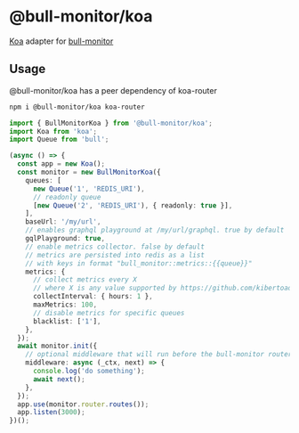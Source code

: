 # @bull-monitor/koa

[Koa](https://github.com/koajs/koa) adapter for [bull-monitor](https://github.com/s-r-x/bull-monitor)

## Usage

@bull-monitor/koa has a peer dependency of koa-router

```sh
npm i @bull-monitor/koa koa-router
```

```typescript
import { BullMonitorKoa } from '@bull-monitor/koa';
import Koa from 'koa';
import Queue from 'bull';

(async () => {
  const app = new Koa();
  const monitor = new BullMonitorKoa({
    queues: [
      new Queue('1', 'REDIS_URI'),
      // readonly queue
      [new Queue('2', 'REDIS_URI'), { readonly: true }],
    ],
    baseUrl: '/my/url',
    // enables graphql playground at /my/url/graphql. true by default
    gqlPlayground: true,
    // enable metrics collector. false by default
    // metrics are persisted into redis as a list
    // with keys in format "bull_monitor::metrics::{{queue}}"
    metrics: {
      // collect metrics every X
      // where X is any value supported by https://github.com/kibertoad/toad-scheduler
      collectInterval: { hours: 1 },
      maxMetrics: 100,
      // disable metrics for specific queues
      blacklist: ['1'],
    },
  });
  await monitor.init({
    // optional middleware that will run before the bull-monitor router
    middleware: async (_ctx, next) => {
      console.log('do something');
      await next();
    },
  });
  app.use(monitor.router.routes());
  app.listen(3000);
})();
```
